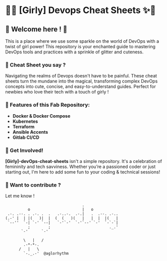 # 🌸✨ [Girly] Devops Cheat Sheets ✨🌸

## 👑 Welcome here ! 👑
This is a place where we use some sparkle on the world of DevOps with a twist of girl power! This repository is your enchanted guide to mastering DevOps tools and practices with a sprinkle of glitter and cuteness.

### 🎀 Cheat Sheet you say ?
Navigating the realms of Devops doesn't have to be painful. These cheat sheets turn the mundane into the magical, transforming complex DevOps concepts into cute, concise, and easy-to-understand guides. Perfect for newbies who love their tech with a touch of girly !

### 🌈 Features of this Fab Repository:
- **Docker & Docker Compose**
- **Kubernetes**
- **Terraform**
- **Ansible Accents**
- **Gitlab CI/CD**

### 💖 Get Involved!
**[Girly]-devOps-cheat-sheets** isn't a simple repository. It's a celebration of femininity and tech savviness. Whether you’re a passioned coder or just starting out, I'm here to add some fun to your coding & technical sessions!

### 💌 Want to contribute ? 
Let me know !

```plaintext                                                                                     
                                  .               
          o                       |   o           
 .-. .--. . .-. .  .   .-..-.  .-.|   .  .--. .-..
(.-' |  | |(   )|  |  (  (   )(   |   |  |  |(   |
 `--''  `-| `-' `--|   `-'`-'  `-'`--' `-'  `-`-`| 
          ;        ;                          ._.'
       `-'      `-'     
       
        \   |   /
        .-*-*-.       
      /   |   \
        `-._.-'  @aglorhythm                          
